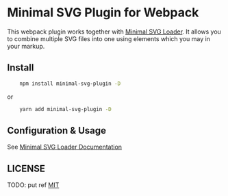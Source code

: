 # Minimal SVG Plugin for Webpack
This webpack plugin works together with [Minimal SVG Loader](https://github.com/playbuzz/webpack-minimal-svgstore-loader/). 
It allows you to combine multiple SVG files into one using <symbol> elements which you may <use> in your markup.

## Install

```bash
    npm install minimal-svg-plugin -D
```
or
```bash
    yarn add minimal-svg-plugin -D
```

## Configuration & Usage

See [Minimal SVG Loader Documentation](https://github.com/playbuzz/webpack-minimal-svgstore-loader/)

## LICENSE

TODO: put ref
[MIT]()